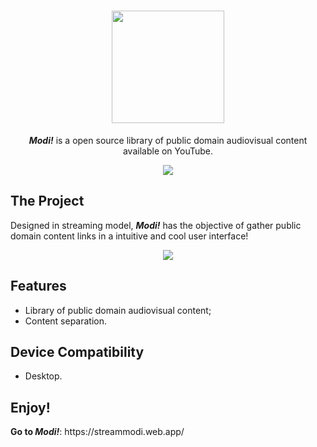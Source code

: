 <div align="center">
<h1><img src="https://user-images.githubusercontent.com/83767995/210871450-a24ed34d-b1c5-4384-bd9a-4339072275e7.png" width="180" height="180"; margin: 0 auto></h1>
<p><b><i>Modi!</i></b> is a open source library of public domain audiovisual content available on YouTube.</p>
</div>

<div align="center">
<img src="https://user-images.githubusercontent.com/83767995/210874540-b411edcc-5bb5-43f6-96b6-3c7f7a2be3f9.png">
</div>

## The Project
Designed in streaming model, ***Modi!*** has the objective of gather public domain content links in a intuitive and cool user interface!

<div align="center">
<img src="https://user-images.githubusercontent.com/83767995/210869455-f5ff39d4-9db2-4afb-a70f-8f7b77218bac.png">
</div>

## Features
- Library of public domain audiovisual content;
- Content separation.

## Device Compatibility
- Desktop.

<div>
<h2>Enjoy!</h2>
<p><b>Go to <i>Modi!</i></b>: https://streammodi.web.app/</p>
</div>
